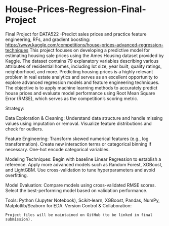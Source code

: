 # House-Prices-Regression-Final-Project
Final Project for DATA522 -Predict sales prices and practice feature engineering, RFs, and gradient boosting: https://www.kaggle.com/competitions/house-prices-advanced-regression-techniques
This project focuses on developing a predictive model for estimating housing sale prices using the Ames Housing dataset provided by Kaggle. The dataset contains 79 explanatory variables describing various attributes of residential homes, including lot size, year built, quality ratings, neighborhood, and more. Predicting housing prices is a highly relevant problem in real estate analytics and serves as an excellent opportunity to explore advanced regression models and feature engineering techniques. The objective is to apply machine learning methods to accurately predict house prices and evaluate model performance using Root Mean Square Error (RMSE), which serves as the competition’s scoring metric.

Strategy: 

Data Exploration & Cleaning:
    Understand data structure and handle missing values using imputation or removal.
    Visualize feature distributions and check for outliers.

Feature Engineering:
    Transform skewed numerical features (e.g., log transformation).
    Create new interaction terms or categorical binning if necessary.
    One-hot encode categorical variables.

Modeling Techniques:
    Begin with baseline Linear Regression to establish a reference.
    Apply more advanced models such as Random Forest, XGBoost, and LightGBM.
    Use cross-validation to tune hyperparameters and avoid overfitting.

Model Evaluation:
    Compare models using cross-validated RMSE scores.
    Select the best-performing model based on validation performance.

Tools:
    Python (Jupyter Notebook), Scikit-learn, XGBoost, Pandas, NumPy, Matplotlib/Seaborn for EDA.
Version Control & Collaboration:

    Project files will be maintained on GitHub (to be linked in final submission).
